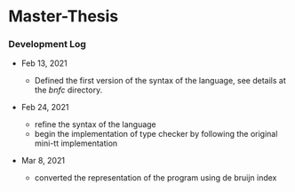 # Master-Thesis

### Development Log
  * Feb 13, 2021
    * Defined the first version of the syntax of the language, see details at the *bnfc* directory.
    
  * Feb 24, 2021
    * refine the syntax of the language
    * begin the implementation of type checker by following the original mini-tt implementation
   
  * Mar 8, 2021
    * converted the representation of the program using de bruijn index
